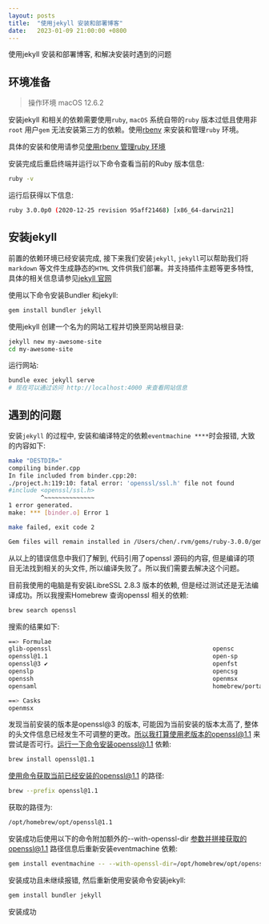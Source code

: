 ```yaml
---
layout: posts
title:  "使用jekyll 安装和部署博客"
date:   2023-01-09 21:00:00 +0800
---
```

使用jekyll 安装和部署博客, 和解决安装时遇到的问题

## 环境准备

> 操作环境 macOS 12.6.2

安装jekyll 和相关的依赖需要使用`ruby`, `macOS` 系统自带的`ruby` 版本过低且使用非`root` 用户`gem` 无法安装第三方的依赖。使用[rbenv](https://github.com/rbenv/rbenv) 来安装和管理`ruby` 环境。

具体的安装和使用请参见[使用rbenv 管理ruby 环境](/2023/01/21/rbenv)

安装完成后重启终端并运行以下命令查看当前的Ruby 版本信息:

```bash
ruby -v
```

运行后获得以下信息:

```bash
ruby 3.0.0p0 (2020-12-25 revision 95aff21468) [x86_64-darwin21]
```

## 安装jekyll

前置的依赖环境已经安装完成, 接下来我们安装`jekyll`, `jekyll`可以帮助我们将`markdown` 等文件生成静态的`HTML` 文件供我们部署。并支持插件主题等更多特性, 具体的相关信息请参见[jekyll 官网](https://jekyllrb.com/)

使用以下命令安装Bundler 和jekyll:

```bash
gem install bundler jekyll
```

使用jekyll 创建一个名为的网站工程并切换至网站根目录:

```bash
jekyll new my-awesome-site
cd my-awesome-site
```

运行网站:

```bash
bundle exec jekyll serve
# 现在可以通过访问 http://localhost:4000 来查看网站信息
```

## 遇到的问题

安装`jekyll` 的过程中, 安装和编译特定的依赖`eventmachine ****`时会报错, 大致的内容如下:

```bash
make "DESTDIR="
compiling binder.cpp
In file included from binder.cpp:20:
./project.h:119:10: fatal error: 'openssl/ssl.h' file not found
#include <openssl/ssl.h>
         ^~~~~~~~~~~~~~~
1 error generated.
make: *** [binder.o] Error 1

make failed, exit code 2

Gem files will remain installed in /Users/chen/.rvm/gems/ruby-3.0.0/gems/eventmachine-1.2.7 for inspection.
```

从以上的错误信息中我们了解到, 代码引用了openssl 源码的内容, 但是编译的项目无法找到相关的头文件, 所以编译失败了。所以我们需要去解决这个问题。

目前我使用的电脑是有安装LibreSSL 2.8.3 版本的依赖, 但是经过测试还是无法编译成功。所以我搜索Homebrew 查询openssl 相关的依赖:

```bash
brew search openssl
```

搜索的结果如下:

```bash
==> Formulae
glib-openssl                                             opensc
openssl@1.1                                              open-sp
openssl@3 ✔                                              openfst
openslp                                                  opencsg
openssh                                                  openmsx
opensaml                                                 homebrew/portable-ruby/portable-openssl

==> Casks
openmsx
```

发现当前安装的版本是openssl@3 的版本, 可能因为当前安装的版本太高了, 整体的头文件信息已经发生不可调整的更改。所以我打算使用老版本的openssl@1.1 来尝试是否可行。运行一下命令安装openssl@1.1 依赖:

```bash
brew install openssl@1.1
```

使用命令获取当前已经安装的openssl@1.1 的路径:

```bash
brew --prefix openssl@1.1
```

获取的路径为:

```bash
/opt/homebrew/opt/openssl@1.1
```

安装成功后使用以下的命令附加额外的--with-openssl-dir 参数并拼接获取的openssl@1.1 路径信息后重新安装eventmachine 依赖:

```bash
gem install eventmachine -- --with-openssl-dir=/opt/homebrew/opt/openssl@1.1
```

安装成功且未继续报错, 然后重新使用安装命令安装jekyll:

```bash
gem install bundler jekyll
```

安装成功
